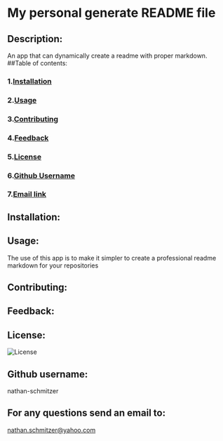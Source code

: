 # My personal generate README file
## Description: 
An app that can dynamically create a readme with proper markdown.
##Table of contents:
### 1.[Installation](#installation)
### 2.[Usage](#usage)
### 3.[Contributing](#contributing)
### 4.[Feedback](#feedback)
### 5.[License](#license)
### 6.[Github Username](#githubusername)
### 7.[Email link](#emaillink)
## Installation: 

## Usage: 
The use of this app is to make it simpler to create a professional readme markdown for your repositories
## Contributing: 

## Feedback: 

## License: 
![License](https://img.shields.io/static/v1?label=License&message=MIT&color=success)

## Github username: 
nathan-schmitzer
## For any questions send an email to: 
nathan.schmitzer@yahoo.com